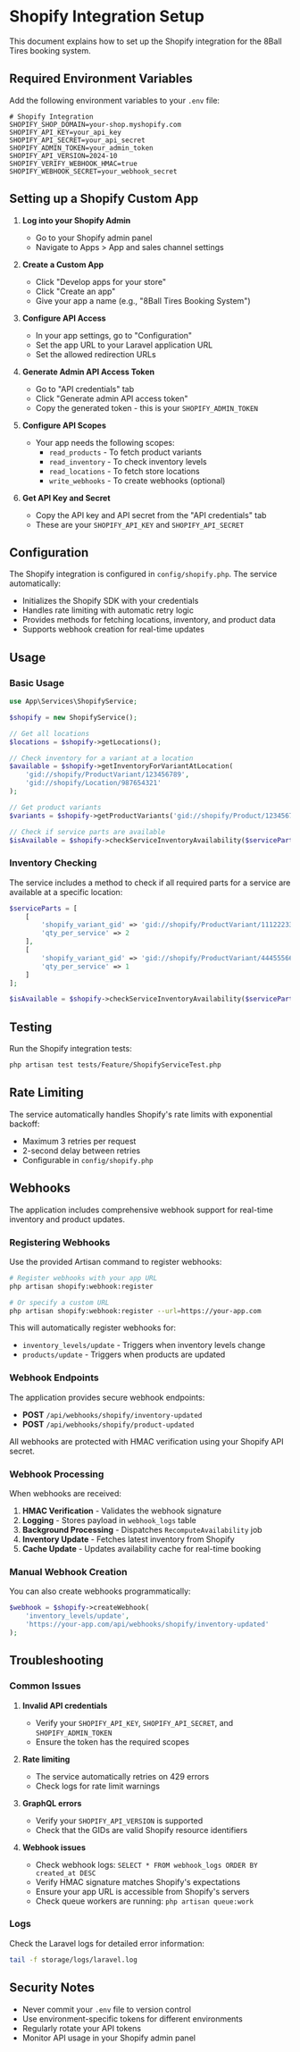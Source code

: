 # Shopify Integration Setup

This document explains how to set up the Shopify integration for the 8Ball Tires booking system.

## Required Environment Variables

Add the following environment variables to your `.env` file:

```env
# Shopify Integration
SHOPIFY_SHOP_DOMAIN=your-shop.myshopify.com
SHOPIFY_API_KEY=your_api_key
SHOPIFY_API_SECRET=your_api_secret
SHOPIFY_ADMIN_TOKEN=your_admin_token
SHOPIFY_API_VERSION=2024-10
SHOPIFY_VERIFY_WEBHOOK_HMAC=true
SHOPIFY_WEBHOOK_SECRET=your_webhook_secret
```

## Setting up a Shopify Custom App

1. **Log into your Shopify Admin**
   - Go to your Shopify admin panel
   - Navigate to Apps > App and sales channel settings

2. **Create a Custom App**
   - Click "Develop apps for your store"
   - Click "Create an app"
   - Give your app a name (e.g., "8Ball Tires Booking System")

3. **Configure API Access**
   - In your app settings, go to "Configuration"
   - Set the app URL to your Laravel application URL
   - Set the allowed redirection URLs

4. **Generate Admin API Access Token**
   - Go to "API credentials" tab
   - Click "Generate admin API access token"
   - Copy the generated token - this is your `SHOPIFY_ADMIN_TOKEN`

5. **Configure API Scopes**
   - Your app needs the following scopes:
     - `read_products` - To fetch product variants
     - `read_inventory` - To check inventory levels
     - `read_locations` - To fetch store locations
     - `write_webhooks` - To create webhooks (optional)

6. **Get API Key and Secret**
   - Copy the API key and API secret from the "API credentials" tab
   - These are your `SHOPIFY_API_KEY` and `SHOPIFY_API_SECRET`

## Configuration

The Shopify integration is configured in `config/shopify.php`. The service automatically:

- Initializes the Shopify SDK with your credentials
- Handles rate limiting with automatic retry logic
- Provides methods for fetching locations, inventory, and product data
- Supports webhook creation for real-time updates

## Usage

### Basic Usage

```php
use App\Services\ShopifyService;

$shopify = new ShopifyService();

// Get all locations
$locations = $shopify->getLocations();

// Check inventory for a variant at a location
$available = $shopify->getInventoryForVariantAtLocation(
    'gid://shopify/ProductVariant/123456789',
    'gid://shopify/Location/987654321'
);

// Get product variants
$variants = $shopify->getProductVariants('gid://shopify/Product/123456789');

// Check if service parts are available
$isAvailable = $shopify->checkServiceInventoryAvailability($serviceParts, $locationGid);
```

### Inventory Checking

The service includes a method to check if all required parts for a service are available at a specific location:

```php
$serviceParts = [
    [
        'shopify_variant_gid' => 'gid://shopify/ProductVariant/111222333',
        'qty_per_service' => 2
    ],
    [
        'shopify_variant_gid' => 'gid://shopify/ProductVariant/444555666',
        'qty_per_service' => 1
    ]
];

$isAvailable = $shopify->checkServiceInventoryAvailability($serviceParts, $locationGid);
```

## Testing

Run the Shopify integration tests:

```bash
php artisan test tests/Feature/ShopifyServiceTest.php
```

## Rate Limiting

The service automatically handles Shopify's rate limits with exponential backoff:

- Maximum 3 retries per request
- 2-second delay between retries
- Configurable in `config/shopify.php`

## Webhooks

The application includes comprehensive webhook support for real-time inventory and product updates.

### Registering Webhooks

Use the provided Artisan command to register webhooks:

```bash
# Register webhooks with your app URL
php artisan shopify:webhook:register

# Or specify a custom URL
php artisan shopify:webhook:register --url=https://your-app.com
```

This will automatically register webhooks for:
- `inventory_levels/update` - Triggers when inventory levels change
- `products/update` - Triggers when products are updated

### Webhook Endpoints

The application provides secure webhook endpoints:

- **POST** `/api/webhooks/shopify/inventory-updated`
- **POST** `/api/webhooks/shopify/product-updated`

All webhooks are protected with HMAC verification using your Shopify API secret.

### Webhook Processing

When webhooks are received:

1. **HMAC Verification** - Validates the webhook signature
2. **Logging** - Stores payload in `webhook_logs` table
3. **Background Processing** - Dispatches `RecomputeAvailability` job
4. **Inventory Update** - Fetches latest inventory from Shopify
5. **Cache Update** - Updates availability cache for real-time booking

### Manual Webhook Creation

You can also create webhooks programmatically:

```php
$webhook = $shopify->createWebhook(
    'inventory_levels/update',
    'https://your-app.com/api/webhooks/shopify/inventory-updated'
);
```

## Troubleshooting

### Common Issues

1. **Invalid API credentials**
   - Verify your `SHOPIFY_API_KEY`, `SHOPIFY_API_SECRET`, and `SHOPIFY_ADMIN_TOKEN`
   - Ensure the token has the required scopes

2. **Rate limiting**
   - The service automatically retries on 429 errors
   - Check logs for rate limit warnings

3. **GraphQL errors**
   - Verify your `SHOPIFY_API_VERSION` is supported
   - Check that the GIDs are valid Shopify resource identifiers

4. **Webhook issues**
   - Check webhook logs: `SELECT * FROM webhook_logs ORDER BY created_at DESC`
   - Verify HMAC signature matches Shopify's expectations
   - Ensure your app URL is accessible from Shopify's servers
   - Check queue workers are running: `php artisan queue:work`

### Logs

Check the Laravel logs for detailed error information:

```bash
tail -f storage/logs/laravel.log
```

## Security Notes

- Never commit your `.env` file to version control
- Use environment-specific tokens for different environments
- Regularly rotate your API tokens
- Monitor API usage in your Shopify admin panel
